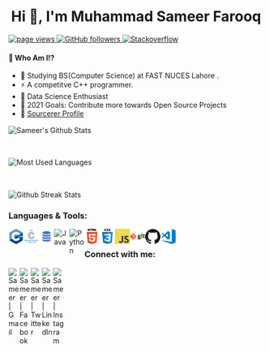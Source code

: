 <h1 align="center">Hi 👋, I'm Muhammad Sameer Farooq</h1>
<p align="left">          
                           
   <a href="https://github.com/msameerfarooq/msameerfarooq">
    <img src="https://komarev.com/ghpvc/?username=msameerfarooq" alt="page views" />
  </a>
  <a href="https://github.com/msameerfarooq">
    <img alt="GitHub followers" src="https://img.shields.io/github/followers/msameerfarooq?color=green&logo=github">
  </a>
  <a href="https://stackoverflow.com/users/11952884/msameerfarooq?tab=profile">
   <img alt="Stackoverflow" src="https://img.shields.io/stackexchange/stackoverflow/r/11952884?style=social">
  </a>
  
#### 🤔 Who Am I!?
- 🏫 Studying BS(Computer Science) at FAST NUCES Lahore .
- ⚡️ A competitve C++ programmer.
- 🚀 Data Science Enthusiast
- 🥅 2021 Goals: Contribute more towards Open Source Projects
- 🥅 <a href="https://sourcerer.io/msameerfarooq">Sourcerer Profile</a>


<p><img align="center" alt="Sameer's Github Stats" src="https://github-readme-stats.vercel.app/api?username=msameerfarooq&show_icons=true&hide_border=true" /></p>
</br>
<p><img align="center" src="https://github-readme-stats.vercel.app/api/top-langs/?username=msameerfarooq&layout=compact&theme=radical" alt="Most Used Languages" /></p>
</br>
<p><img align="center" src="https://github-readme-streak-stats.herokuapp.com/?user=msameerfarooq" alt="Github Streak Stats"></p>

### Languages & Tools: 
<img align="left" alt="C++" width="30px" src="https://raw.githubusercontent.com/github/explore/80688e429a7d4ef2fca1e82350fe8e3517d3494d/topics/cpp/cpp.png" />
<img align="left" alt="C" width="30px" src="https://raw.githubusercontent.com/github/explore/80688e429a7d4ef2fca1e82350fe8e3517d3494d/topics/c/c.png"/>
<img align="left" alt="SQL" width="30px" src="https://raw.githubusercontent.com/github/explore/80688e429a7d4ef2fca1e82350fe8e3517d3494d/topics/sql/sql.png" />
<img align="left" alt="Java" width="30px" src="https://www.oracle.com/a/tech/img/cb88-java-logo-001.jpg" />
<img align="left" alt="Python" width="30px" src="https://www.python.org/static/opengraph-icon-200x200.png" />
<img align="left" alt="HTML5" width="30px" src="https://raw.githubusercontent.com/github/explore/80688e429a7d4ef2fca1e82350fe8e3517d3494d/topics/html/html.png" />
<img align="left" alt="CSS3" width="30px" src="https://raw.githubusercontent.com/github/explore/80688e429a7d4ef2fca1e82350fe8e3517d3494d/topics/css/css.png" />
<img align="left" alt="JavaScript" width="30px" src="https://raw.githubusercontent.com/github/explore/80688e429a7d4ef2fca1e82350fe8e3517d3494d/topics/javascript/javascript.png"/>
<img align="left" alt="Git" width="30px" src="https://raw.githubusercontent.com/github/explore/80688e429a7d4ef2fca1e82350fe8e3517d3494d/topics/git/git.png" />
<img align="left" alt="GitHub" width="30px" src="https://raw.githubusercontent.com/github/explore/78df643247d429f6cc873026c0622819ad797942/topics/github/github.png" />
<img align="left" alt="Visual Studio Code" width="30px" src="https://raw.githubusercontent.com/github/explore/80688e429a7d4ef2fca1e82350fe8e3517d3494d/topics/visual-studio-code/visual-studio-code.png"/>
</p><br>

### Connect with me:
[<img align="left" alt="Sameer | Gmail" width="22px" src="https://cdn.jsdelivr.net/npm/simple-icons@v3/icons/gmail.svg"/>][Gmail]
[<img align="left" alt="Sameer | Facebook" width="22px" src="https://cdn.jsdelivr.net/npm/simple-icons@v3/icons/facebook.svg"/>][facebook]
[<img align="left" alt="Sameer | Twitter" width="22px" src="https://cdn.jsdelivr.net/npm/simple-icons@v3/icons/twitter.svg"/>][twitter]
[<img align="left" alt="Sameer | LinkedIn" width="22px" src="https://cdn.jsdelivr.net/npm/simple-icons@v3/icons/linkedin.svg"/>][linkedin]
[<img align="left" alt="Sameer | Instagram" width="22px" src="https://cdn.jsdelivr.net/npm/simple-icons@v3/icons/instagram.svg"/>][instagram]
<br>


[Gmail]: mailto:me.sameer.farooq@gmail.com
[facebook]: https://www.facebook.com/msameerfarooq
[instagram]: https://instagram.com/msameerfarooq
[twitter]: https://twitter.com/msameerfarooq
[linkedin]: https://www.linkedin.com/in/msameerfarooq/
